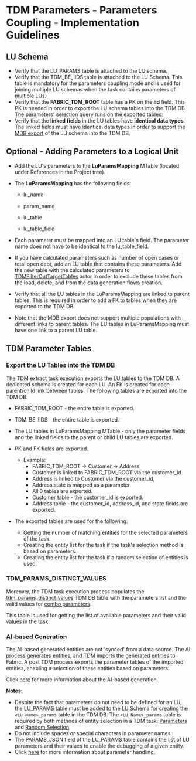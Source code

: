 # TDM Parameters - Parameters Coupling - Implementation Guidelines

## LU Schema

- Verify that the LU_PARAMS table is attached to the LU schema.
- Verify that the TDM_BE_IIDS table is attached to the LU Schema. This table is mandatory for the parameters coupling mode and is used for joining multiple LU schemas when the task contains parameters of multiple LUs.
- Verify that the **FABRIC_TDM_ROOT** table has a PK on the **iid** field. This PK is needed in order to export the LU schema tables into the TDM DB. The parameters' selection query runs on the exported tables.
- Verify that the **linked fields** in the LU tables have **identical data types**. The linked fields must have identical data types in order to support the [MDB export](/articles/02_fabric_architecture/04_fabric_commands.md#mdb-export--import) of the LU schema into the TDM DB.

## Optional - Adding Parameters to a Logical Unit

- Add the LU's parameters to the **LuParamsMapping** MTable (located under References in the Project tree).

- The **LuParamsMapping** has the following fields:

  - lu_name

  - param_name

  - lu_table

  - lu_table_field

- Each parameter must be mapped into an LU table's field. The parameter name does not have to be identical to the lu_table_field.

- If you have calculated parameters such as number of open cases or total open debt, add an LU table that contains these parameters. Add the new table with the calculated parameters to [TDMFilterOutTargetTables](11_tdm_implementation_using_generic_flows.md#step-1---define-tables-to-be-filtered-out)  actor in order to exclude these tables from the load, delete, and from the data generation flows creation.

- Verify that all the LU tables in the LuParamsMapping are linked to parent tables. This is required in order to add a FK to tables when they are exported to the TDM DB.
- Note that the MDB export does not support multiple populations with different links to parent tables. The LU tables in LuParamsMapping must have one link to a parent LU table.



## TDM Parameter Tables

### Export the LU Tables into the TDM DB

The TDM extract task execution exports the LU tables to the TDM DB. A dedicated schema is created for each LU. An FK is created for each parent/child link between tables. The following tables are exported into the TDM DB:

- FABRIC_TDM_ROOT - the entire table is exported.
- TDM_BE_IIDS - the entire table is exported.
- The LU tables in LuParamsMapping MTable - only the parameter fields and the linked fields to the parent or child LU tables are exported.
- PK and FK fields are exported.  
  - Example:
    - FABRIC_TDM_ROOT -> Customer -> Address
    - Customer is linked to FABRIC_TDM_ROOT via the customer_id.
    - Address is linked to Customer via the customer_id,
    - Address.state is mapped as a parameter. 
    - All 3 tables are exported. 
    - Customer table  - the customer_id is exported.
    - Address table - the customer_id, address_id, and state fields are exported.

- The exported tables are used for the following:
  - Getting the number of matching entities for the selected parameters of the task.
  - Creating the entity list for the task if the task's selection method is based on parameters.
  - Creating the entity list for the task if a random selection of entities is used.  

### TDM_PARAMS_DISTINCT_VALUES

Moreover, the TDM task execution process populates the [tdm_params_distinct_values](/articles/TDM/tdm_architecture/02_tdm_database.md#tdm_params_distinct_values) TDM DB table with the parameters list and the valid values for [combo parameters](07_tdm_implementation_parameters_handling.md#optional---update-the-maximum-number-of-values-for-combo-parameters).

This table is used for getting the list of available parameters and their valid values in the task.

### AI-based Generation

The AI-based generated entities are not 'synced' from a data source. The AI process generates entities, and TDM imports the generated entities to Fabric. A post TDM process exports the parameter tables of the imported entities, enabling a selection of these entities based on parameters.

Click [here](/articles/TDM/tdm_gui/14e_task_source_ai_based_generation.md) for more information about the AI-based generation.



**Notes:**

- Despite the fact that parameters do not need to be defined for an LU, the LU_PARAMS table must be added to the LU Schema for creating the `<LU Name>_params` table in the TDM DB. The `<LU Name>_params` table is required by both methods of entity selection in a TDM task: [Parameters](/articles/TDM/tdm_gui/17_load_task_regular_mode.md#parameters) and [Random Selection](/articles/TDM/tdm_gui/17_load_task_regular_mode.md#random-selection).
- Do not include spaces or special characters in parameter names.
- The PARAMS_JSON field of the LU_PARAMS table contains the list of LU parameters and their values to enable the debugging of a given entity.
- Click [here](/articles/TDM/tdm_architecture/07_tdm_parameters_handling.md) for more information about parameter handling.
